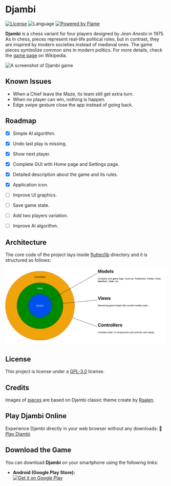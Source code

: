 # Djambi

[![License](https://img.shields.io/github/license/mabdelaal86/djambi)](LICENSE)
![Language](https://img.shields.io/github/languages/top/mabdelaal86/djambi)
[![Powered by Flame](https://img.shields.io/badge/Powered%20by-%F0%9F%94%A5-orange.svg)](https://flame-engine.org)

**Djambi** is a chess variant for four players designed by *Jean Anesto* in 1975.
As in chess, pieces represent real-life political roles, but in contrast,
they are inspired by modern societies instead of medieval ones.
The game pieces symbolize common sins in modern politics.
For more details, check the [game page](https://en.wikipedia.org/wiki/Djambi) on Wikipedia.

<img src="docs/assets/screenshot.png" alt="A screenshot of Djambi game">


## Known Issues

* When a Chief leave the Maze, its team still get extra turn.
* When no player can win, nothing is happen.
* Edge swipe gesture close the app instead of going back.


## Roadmap

- [x] Simple AI algorithm.
- [x] Undo last play is missing.
- [x] Show next player.
- [x] Complete GUI with Home page and Settings page.
- [x] Detailed description about the game and its rules.
- [x] Application icon.
- [ ] Improve UI graphics.
- [ ] Save game state.
- [ ] Add two players variation.
- [ ] Improve AI algorithm.


## Architecture

The core code of the project lays inside [flutter/lib](flutter/lib) directory and it is structured as follows:

<img src="docs/assets/architecture.svg" alt="Architecture">


## License

This project is license under a [GPL-3.0](https://www.gnu.org/licenses/gpl-3.0.html) license.


## Credits

Images of [pieces](./flutter/assets/classic) are based on Djambi classic theme create by [Rsalen](https://commons.wikimedia.org/wiki/User:Rsalen).

## **Play Djambi Online** 
  
Experience Djambi directly in your web browser without any downloads:
🔗 [Play Djambi](https://mabdelaal86.github.io/djambi/)

## Download the Game

You can download **Djambi** on your smartphone using the following links:

- **Android (Google Play Store):**  
  [![Get it on Google Play](https://img.shields.io/badge/Google%20Play-Download-blue?logo=google-play)](https://play.google.com/store/apps/details?id=com.datonomi.djambi)  

<!-- - **Android (APKPure)**  
  [![APKPure](https://img.shields.io/badge/APKPure-Download-blue)](https://apps.apple.com/app/id1234567890)  -->

<!-- - **iOS (App Store):**  
  [![Download on the App Store](https://img.shields.io/badge/App%20Store-Download-blue?logo=apple)](https://apps.apple.com/app/id1234567890)   -->


